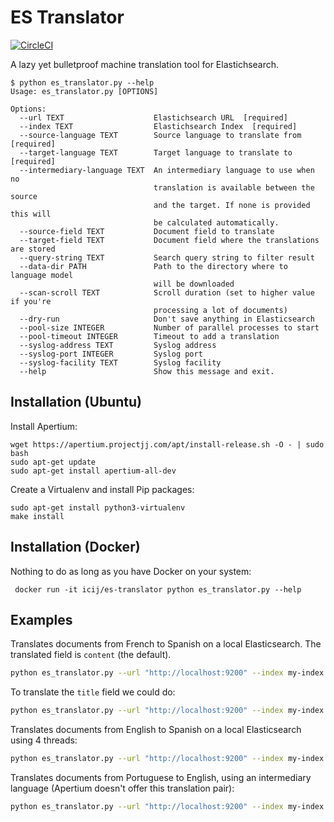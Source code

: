 # ES Translator

[![CircleCI](https://circleci.com/gh/ICIJ/es-translator.svg?style=svg)](https://circleci.com/gh/ICIJ/es-translator)

A lazy yet bulletproof machine translation tool for Elastichsearch.

```
$ python es_translator.py --help                                                                                                                                                                   
Usage: es_translator.py [OPTIONS]

Options:
  --url TEXT                    Elastichsearch URL  [required]
  --index TEXT                  Elastichsearch Index  [required]
  --source-language TEXT        Source language to translate from  [required]
  --target-language TEXT        Target language to translate to  [required]
  --intermediary-language TEXT  An intermediary language to use when no
                                translation is available between the source
                                and the target. If none is provided this will
                                be calculated automatically.
  --source-field TEXT           Document field to translate
  --target-field TEXT           Document field where the translations are stored
  --query-string TEXT           Search query string to filter result
  --data-dir PATH               Path to the directory where to language model
                                will be downloaded
  --scan-scroll TEXT            Scroll duration (set to higher value if you're
                                processing a lot of documents)
  --dry-run                     Don't save anything in Elasticsearch
  --pool-size INTEGER           Number of parallel processes to start
  --pool-timeout INTEGER        Timeout to add a translation
  --syslog-address TEXT         Syslog address
  --syslog-port INTEGER         Syslog port
  --syslog-facility TEXT        Syslog facility
  --help                        Show this message and exit.
```

## Installation (Ubuntu)

Install Apertium:

```
wget https://apertium.projectjj.com/apt/install-release.sh -O - | sudo bash
sudo apt-get update
sudo apt-get install apertium-all-dev
```

Create a Virtualenv and install Pip packages:

```
sudo apt-get install python3-virtualenv
make install
```

## Installation (Docker)

Nothing to do as long as you have Docker on your system:

```
 docker run -it icij/es-translator python es_translator.py --help
```

## Examples

Translates documents from French to Spanish on a local Elasticsearch. The translated field is `content` (the default).

```bash
python es_translator.py --url "http://localhost:9200" --index my-index --source-language fr --target-language es
```

To translate the `title` field we could do:

```bash
python es_translator.py --url "http://localhost:9200" --index my-index --source-language fr --target-language es --source-field title
```

Translates documents from English to Spanish on a local Elasticsearch using 4 threads:

```bash
python es_translator.py --url "http://localhost:9200" --index my-index --source-language en --target-language es --pool-size 4
```

Translates documents from Portuguese to English, using an intermediary language (Apertium doesn't offer this translation pair):

```bash
python es_translator.py --url "http://localhost:9200" --index my-index --source-language pt --intermediary-language es --target-language en
```
